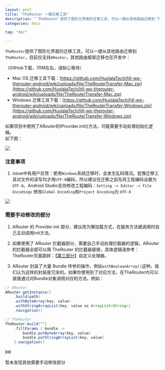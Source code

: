 ```yaml
---
layout: post
title: "TheRouter 一键迁移工具"
description: "`TheRouter`提供了图形化界面的迁移工具，可以一键从其他路由迁移到`TheRouter`，目前仅支持`ARouter`，其他路由框架迁移也在开发中。"
categories: docs

tag: "doc" 

---
```



`TheRouter`提供了图形化界面的迁移工具，可以一键从其他路由迁移到`TheRouter`，目前仅支持`ARouter`，其他路由框架迁移也在开发中：

（GitHub下载，70M左右，请耐心等待）  

- Mac OS 迁移工具下载：[https://github.com/HuolalaTech/hll-wp-therouter-android/wiki/uploads/file/TheRouterTransfer-Mac.zip](https://github.com/HuolalaTech/hll-wp-therouter-android/wiki/uploads/file/TheRouterTransfer-Mac.zip) 
- Windows 迁移工具下载：[https://github.com/HuolalaTech/hll-wp-therouter-android/wiki/uploads/file/TheRouterTransfer-Windows.zip](https://github.com/HuolalaTech/hll-wp-therouter-android/wiki/uploads/file/TheRouterTransfer-Windows.zip)

如果项目中使用了ARouter的IProvider.init()方法，可能需要手动处理初始化逻辑。  
如下图：  

<img src="https://p9-juejin.byteimg.com/tos-cn-i-k3u1fbpfcp/7f2cc2b3509f41ccaa11dc9617088033~tplv-k3u1fbpfcp-watermark.image?" class="blog-img"/>



### 注意事项

1. issue中有用户反馈：使用`Windows`系统迁移时，会发生乱码情况。犹豫迁移工具对文件的读写均才用`UTF-8`编码，所以建议在迁移之前先将工程编码设置为`UTF-8`。Android Studio支持修改工程编码：`Setting -> Editor -> File Encodings` 修改`Global Encoding`和`Project Encoding`为 `UTF-8`  

<img src="{{site.url}}/assets/img/image/encode.jpg" class="blog-img">


### 需要手动修改的部分

1. ARouter 的 Provider.init 部分，建议改为懒加载方式，在服务方法被调用时自己主动调用init方法。    

2. 如果使用了 ARouter 拦截器部分，需要自己手动处理拦截器的逻辑，ARouter的拦截器全部可以用 TheRouter 的拦截器替换，具体逻辑请参考：TheRouter页面跳转：【[第三部分](https://therouter.cn/docs/2022/08/28/01)】自定义处理器。    


3. ARouter 封装了大量 Bundle 传参的操作，例如`withBooleanArray()`这种。我们认为这样的封装是冗余的。如果你使用到了对应方法，在TheRouter内可以直接通过对Bundle对象调用对应的方法。例如：    

```java
// ARouter 
ARouter.getInstance()
	.build(path)
	.withByteArray(key, value)
	.withStringArrayList(key, value as ArrayList<String>)
	.navigation()

// TheRouter
TheRouter.build("")
	.fillParams { bundle ->
	    bundle.putByteArray(key, value)
	    bundle.putStringArrayList(key, value)
	}.navigation()
```


》》》   

暂未发现其他需要手动修改部分

